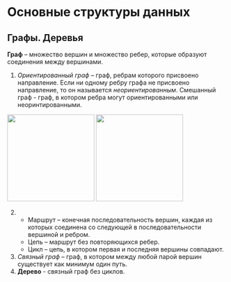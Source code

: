 # Основные структуры данных

## Графы. Деревья

**Граф** – множество вершин и множество ребер, которые образуют соединения между вершинами. 

1. *Ориентированный граф* – граф, ребрам которого присвоено направление. Если ни одному ребру графа не присвоено направление, то он называется *неориентированным*. Смешанный граф - граф, в котором ребра могут ориентированными или неоринтированными.

<img src="https://upload.wikimedia.org/wikipedia/commons/thumb/b/bf/Undirected.svg/1920px-Undirected.svg.png" width="200">

<img src="https://upload.wikimedia.org/wikipedia/commons/thumb/a/a2/Directed.svg/1920px-Directed.svg.png" width="200">

2. - Маршрут – конечная последовательность вершин, каждая из которых соединена со следующей в последовательности вершиной и ребром.
   - Цепь – маршрут без повторяющихся ребер.
   - Цикл – цепь, в котором первая и последняя вершины совпадают.
3. *Связный граф* – граф, в котором между любой парой вершин существует как минимум один путь.
4. **Дерево** - связный граф без циклов.